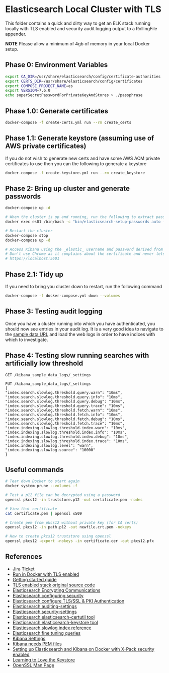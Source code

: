 # Elasticsearch Local Cluster with TLS

This folder contains a quick and dirty way to get an ELK stack running locally with TLS enabled and security audit
logging output to a RollingFile appender.

**NOTE** Please allow a minimum of 4gb of memory in your local Docker setup.

## Phase 0: Environment Variables

```bash
export CA_DIR=/usr/share/elasticsearch/config/certificate-authorities
export CERTS_DIR=/usr/share/elasticsearch/config/certificates
export COMPOSE_PROJECT_NAME=es
export VERSION=7.6.0
echo superSecretPasswordForPrivateKeyAndStores > ./passphrase
```

## Phase 1.0: Generate certificates

```bash
docker-compose -f create-certs.yml run --rm create_certs
```

## Phase 1.1: Generate keystore (assuming use of AWS private certificates)

If you do not wish to generate new certs and have some AWS ACM private certificates to use then you can the following
to generate a keystore

```bash
docker-compose -f create-keystore.yml run --rm create_keystore
```

## Phase 2: Bring up cluster and generate passwords

```bash
docker-compose up -d

# When the cluster is up and running, run the following to extract passwords
docker exec es01 /bin/bash -c "bin/elasticsearch-setup-passwords auto --batch --url https://es01.telemetry.internal:9200" > es-passwords.txt

# Restart the cluster
docker-compose stop
docker-compose up -d

# Access Kibana using the _elastic_ username and password derived from above
# Don't use Chrome as it complains about the certificate and never lets you continue to the site
# https://localhost:5601
```

## Phase 2.1: Tidy up

If you need to bring you cluster down to restart, run the following command

```bash
docker-compose -f docker-compose.yml down --volumes
```

## Phase 3: Testing audit logging

Once you have a cluster running into which you have authenticated, you should now see entries in your audit log. It is a
very good idea to navigate to the [sample data URL](https://localhost:5601/app/kibana#/home/tutorial_directory/sampleData)
and load the web logs in order to have indices with which to investigate.

## Phase 4: Testing slow running searches with artificially low threshold

```
GET /kibana_sample_data_logs/_settings

PUT /kibana_sample_data_logs/_settings
{
"index.search.slowlog.threshold.query.warn": "10ms",
"index.search.slowlog.threshold.query.info": "10ms",
"index.search.slowlog.threshold.query.debug": "10ms",
"index.search.slowlog.threshold.query.trace": "10ms",
"index.search.slowlog.threshold.fetch.warn": "10ms",
"index.search.slowlog.threshold.fetch.info": "10ms",
"index.search.slowlog.threshold.fetch.debug": "10ms",
"index.search.slowlog.threshold.fetch.trace": "10ms",
"index.indexing.slowlog.threshold.index.warn": "10ms",
"index.indexing.slowlog.threshold.index.info": "10ms",
"index.indexing.slowlog.threshold.index.debug": "10ms",
"index.indexing.slowlog.threshold.index.trace": "10ms",
"index.indexing.slowlog.level": "warn",
"index.indexing.slowlog.source": "10000"
}
```

## Useful commands

```bash
# Tear down Docker to start again
docker system prune --volumes -f

# Test a p12 file can be decrypted using a password
openssl pkcs12 -in truststore.p12 -out certificate.pem -nodes

# View that certificate
cat certificate.pem | openssl x509

# Create pem from pkcs12 without private key (for CA certs)
openssl pkcs12 -in path.p12 -out newfile.crt.pem -nokeys

# How to create pkcs12 truststore using openssl
openssl pkcs12 -export -nokeys -in certificate.cer -out pkcs12.pfx
```

## References
* [Jira Ticket](https://jira.tools.tax.service.gov.uk/browse/TEL-1886)
* [Run in Docker with TLS enabled](https://www.elastic.co/guide/en/elastic-stack-get-started/current/get-started-docker.html#get-started-docker-tls)
* [Getting started guide](https://github.com/elastic/stack-docs/blob/master/docs/en/getting-started/get-started-docker.asciidoc)
* [TLS enabled stack original source code](https://github.com/elastic/stack-docs/blob/master/docs/en/getting-started/docker/elastic-docker-tls.yml)
* [Elasticsearch Encrypting Communications](https://www.elastic.co/guide/en/elasticsearch/reference/current/configuring-tls.html)
* [Elasticsearch configuring security](https://www.elastic.co/guide/en/elasticsearch/reference/current/configuring-security.html)
* [Elasticsearch configure TLS/SSL & PKI Authentication](https://www.elastic.co/blog/elasticsearch-security-configure-tls-ssl-pki-authentication)
* [Elasticsearch auditing-settings](https://www.elastic.co/guide/en/elasticsearch/reference/current/auditing-settings.html)
* [Elasticsearch security-settings](https://www.elastic.co/guide/en/elasticsearch/reference/current/security-settings.html)
* [Elasticsearch elasticsearch-certutil tool](https://www.elastic.co/guide/en/elasticsearch/reference/current/certutil.html)
* [Elasticsearch elasticsearch-keystore tool](https://www.elastic.co/guide/en/elasticsearch/reference/current/elasticsearch-keystore.html)
* [Elasticsearch slowlog index reference](https://www.elastic.co/guide/en/elasticsearch/reference/7.0/index-modules-slowlog.html)
* [Elasticsearch fine tuning queries](https://www.elastic.co/blog/advanced-tuning-finding-and-fixing-slow-elasticsearch-queries)
* [Kibana Settings](https://www.elastic.co/guide/en/kibana/current/settings.html)
* [Kibana needs PEM files](https://discuss.elastic.co/t/why-does-elasticsearch-use-pkcs-12-while-kibana-needs-pem/161756/2)
* [Setting up Elasticsearch and Kibana on Docker with X-Pack security enabled](http://codingfundas.com/setting-up-elasticsearch-6-8-with-kibana-and-x-pack-security-enabled/index.html)
* [Learning to Love the Keystore](https://nicklang.com/posts/learning-to-love-the-keystore)
* [OpenSSL Man Page](https://www.openssl.org/docs/man1.1.1/man1/openssl.html)
